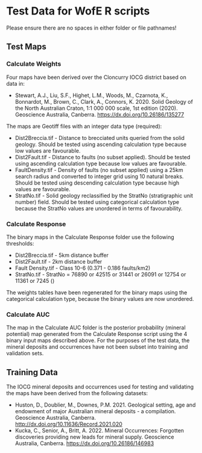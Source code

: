 # Test Data for WofE R scripts

Please ensure there are no spaces in either folder or file pathnames!

## Test Maps
### Calculate Weights
Four maps have been derived over the Cloncurry IOCG district based on data in: 
* Stewart, A.J., Liu, S.F., Highet, L.M., Woods, M., Czarnota, K., Bonnardot, M., Brown, C., Clark, A., Connors, K. 2020. Solid Geology of the North Australian Craton, 1:1 000 000 scale, 1st edition (2020). Geoscience Australia, Canberra. https://dx.doi.org/10.26186/135277

The maps are Geotiff files with an integer data type (required):
* Dist2Breccia.tif - Distance to brecciated units queried from the solid geology. Should be tested using ascending calculation type because low values are favourable.
* Dist2Fault.tif - Distance to faults (no subset applied). Should be tested using ascending calculation type because low values are favourable.
* FaultDensity.tif - Density of faults (no subset applied) using a 25km search radius and converted to integer grid using 10 natural breaks. Should be tested using descending calculation type because high values are favourable.
* StratNo.tif - Solid geology reclassified by the StratNo (stratigraphic unit number) field. Should be tested using categorical calculation type because the StratNo values are unordered in terms of favourability.

### Calculate Response
The binary maps in the Calculate Response folder use the following thresholds:
* Dist2Breccia.tif - 5km distance buffer
* Dist2Fault.tif - 2km distance buffer
* Fault Density.tif - Class 10-6 (0.371 - 0.186 faults/km2)
* StratNo.tif - StratNo = 76890 or 42515 or 31441 or 26091 or 12754 or 11361 or 7245 ()

The weights tables have been regenerated for the binary maps using the categorical calculation type, because the binary values are now unordered.

### Calculate AUC
The map in the Calculate AUC folder is the posterior probability (mineral potential) map generated from the Calculate Response script using the 4 binary input maps described above. For the purposes of the test data, the mineral deposits and occurrences have not been subset into training and validation sets.

## Training Data
The IOCG mineral deposits and occurrences used for testing and validating the maps have been derived from the following datasets:
* Huston, D., Doublier, M., Downes, P.M. 2021. Geological setting, age and endowment of major Australian mineral deposits - a compilation. Geoscience Australia, Canberra. http://dx.doi.org/10.11636/Record.2021.020
* Kucka, C., Senior, A., Britt, A. 2022. Mineral Occurrences: Forgotten discoveries providing new leads for mineral supply. Geoscience Australia, Canberra. https://dx.doi.org/10.26186/146983

